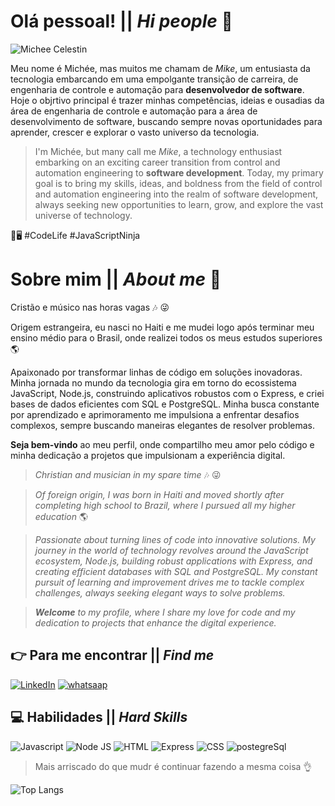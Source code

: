 # Olá pessoal! || *Hi people* 👋

![Michee Celestin](https://github.com/Michee27/Michee27/assets/140012117/6d0a2f9d-7278-4a36-910c-f785e63e19a9)



Meu nome é Michée, mas muitos me chamam de *Mike*, um entusiasta da tecnologia embarcando em uma empolgante transição de carreira, de engenharia de controle e automação para **desenvolvedor de software**. Hoje o objrtivo principal é trazer minhas competências, ideias e ousadias da área de engenharia de controle e automação para a área de desenvolvimento de software, buscando sempre novas oportunidades para aprender, crescer e explorar o vasto universo da tecnologia.

> I'm Michée, but many call me *Mike*, a technology enthusiast embarking on an exciting career transition from control and automation engineering to **software development**. Today, my primary goal is to bring my skills, ideas, and boldness from the field of control and automation engineering into the realm of software development, always seeking new opportunities to learn, grow, and explore the vast universe of technology.

🚀🖥️ #CodeLife #JavaScriptNinja

# Sobre mim || *About me* :man:

Cristão e músico nas horas vagas :notes: :stuck_out_tongue_winking_eye:

Origem estrangeira, eu nasci no Haiti e me mudei logo após terminar meu ensino médio para o Brasil, onde realizei todos os meus estudos superiores :earth_americas:

Apaixonado por transformar linhas de código em soluções inovadoras. Minha jornada no mundo da tecnologia gira em torno do ecossistema JavaScript, Node.js, construindo aplicativos robustos com o Express, e criei bases de dados eficientes com SQL e PostgreSQL. Minha busca constante por aprendizado e aprimoramento me impulsiona a enfrentar desafios complexos, sempre buscando maneiras elegantes de resolver problemas. 

**Seja bem-vindo** ao meu perfil, onde compartilho meu amor pelo código e minha dedicação a projetos que impulsionam a experiência digital. 


> *Christian and musician in my spare time* :notes: :stuck_out_tongue_winking_eye:

> *Of foreign origin, I was born in Haiti and moved shortly after completing high school to Brazil, where I pursued all my higher education* :earth_americas:

> *Passionate about turning lines of code into innovative solutions. My journey in the world of technology revolves around the JavaScript ecosystem, Node.js, building robust applications with Express, and creating efficient databases with SQL and PostgreSQL. My constant pursuit of learning and improvement drives me to tackle complex challenges, always seeking elegant ways to solve problems.*

>***Welcome** to my profile, where I share my love for code and my dedication to projects that enhance the digital experience.*



## :point_right: Para me encontrar || *Find me*
[![LinkedIn](https://img.shields.io/badge/LinkedIn-0077B5?style=for-the-badge&logo=linkedin&logoColor=white)](https://www.linkedin.com/in/micheecelestin/)
[![whatsaap](https://img.shields.io/badge/WhatsApp-25D366?style=for-the-badge&logo=whatsapp&logoColor=white)](https://wa.me/5547997768422)

## :computer: Habilidades || *Hard Skills*
![Javascript](https://img.shields.io/badge/JavaScript-323330?style=for-the-badge&logo=javascript&logoColor=F7DF1E)
![Node JS](https://img.shields.io/badge/Node%20js-339933?style=for-the-badge&logo=nodedotjs&logoColor=white)
![HTML](https://img.shields.io/badge/HTML5-E34F26?style=for-the-badge&logo=html5&logoColor=white)
![Express](https://img.shields.io/badge/Express%20js-000000?style=for-the-badge&logo=express&logoColor=white)
![CSS](https://img.shields.io/badge/CSS3-1572B6?style=for-the-badge&logo=css3&logoColor=white)
![postegreSql](https://img.shields.io/badge/PostgreSQL-316192?style=for-the-badge&logo=postgresql&logoColor=whit)

> Mais arriscado do que mudr é continuar fazendo a mesma coisa :ok_hand:

![Top Langs](https://github-readme-stats.vercel.app/api/top-langs/?username=michee27&langs_count=8)
